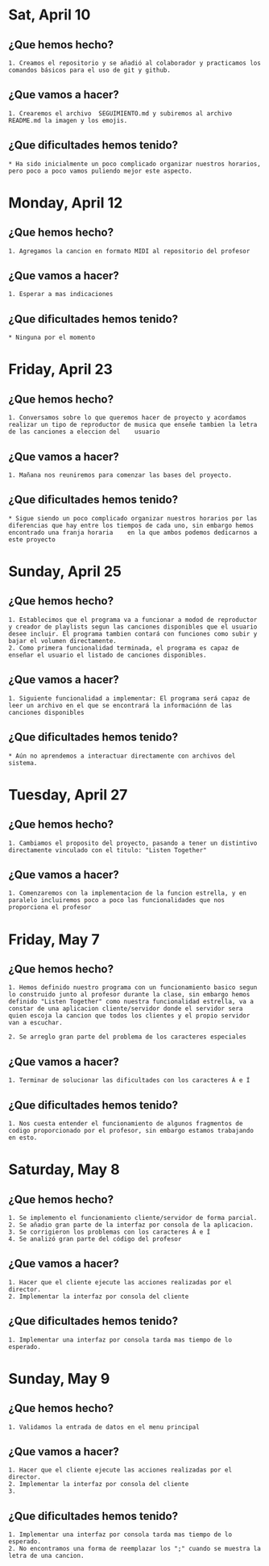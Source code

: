 # Sat, April 10

## ¿Que hemos hecho?

	1. Creamos el repositorio y se añadió al colaborador y practicamos los comandos básicos para el uso de git y github.
## ¿Que vamos a hacer?

	1. Crearemos el archivo  SEGUIMIENTO.md y subiremos al archivo README.md la imagen y los emojis.

## ¿Que dificultades hemos tenido?

	* Ha sido inicialmente un poco complicado organizar nuestros horarios, pero poco a poco vamos puliendo mejor este aspecto.


# Monday, April 12
## ¿Que hemos hecho?

	1. Agregamos la cancion en formato MIDI al repositorio del profesor
	
## ¿Que vamos a hacer?

	1. Esperar a mas indicaciones

## ¿Que dificultades hemos tenido?
	
	* Ninguna por el momento


# Friday, April 23
## ¿Que hemos hecho?

	1. Conversamos sobre lo que queremos hacer de proyecto y acordamos realizar un tipo de reproductor de musica que enseñe tambien la letra de las canciones a eleccion del 	usuario
	
## ¿Que vamos a hacer?

	1. Mañana nos reuniremos para comenzar las bases del proyecto.

## ¿Que dificultades hemos tenido?
	
	* Sigue siendo un poco complicado organizar nuestros horarios por las diferencias que hay entre los tiempos de cada uno, sin embargo hemos encontrado una franja horaria 	en la que ambos podemos dedicarnos a este proyecto

# Sunday, April 25
## ¿Que hemos hecho?

	1. Establecimos que el programa va a funcionar a modod de reproductor y creador de playlists segun las canciones disponibles que el usuario desee incluir. El programa tambien contará con funciones como subir y bajar el volumen directamente.
	2. Como primera funcionalidad terminada, el programa es capaz de enseñar el usuario el listado de canciones disponibles.
	
## ¿Que vamos a hacer?

	1. Siguiente funcionalidad a implementar: El programa será capaz de leer un archivo en el que se encontrará la informaciónn de las canciones disponibles

## ¿Que dificultades hemos tenido?
	
	* Aún no aprendemos a interactuar directamente con archivos del sistema.

# Tuesday, April 27
## ¿Que hemos hecho?

	1. Cambiamos el proposito del proyecto, pasando a tener un distintivo directamente vinculado con el titulo: "Listen Together"
	
## ¿Que vamos a hacer?

	1. Comenzaremos con la implementacion de la funcion estrella, y en paralelo incluiremos poco a poco las funcionalidades que nos proporciona el profesor

# Friday, May 7
## ¿Que hemos hecho?

	1. Hemos definido nuestro programa con un funcionamiento basico segun lo construido junto al profesor durante la clase, sin embargo hemos definido "Listen Together" como nuestra funcionalidad estrella, va a constar de una aplicacion cliente/servidor donde el servidor sera quien escoja la cancion que todos los clientes y el propio servidor van a escuchar.

	2. Se arreglo gran parte del problema de los caracteres especiales
	
## ¿Que vamos a hacer?

	1. Terminar de solucionar las dificultades con los caracteres Á e Í

## ¿Que dificultades hemos tenido?

	1. Nos cuesta entender el funcionamiento de algunos fragmentos de codigo proporcionado por el profesor, sin embargo estamos trabajando en esto.

# Saturday, May 8
## ¿Que hemos hecho?

	1. Se implemento el funcionamiento cliente/servidor de forma parcial.
	2. Se añadio gran parte de la interfaz por consola de la aplicacion.
	3. Se corrigieron los problemas con los caracteres Á e Í
	4. Se analizó gran parte del código del profesor
	
## ¿Que vamos a hacer?

	1. Hacer que el cliente ejecute las acciones realizadas por el director.
	2. Implementar la interfaz por consola del cliente

## ¿Que dificultades hemos tenido?

	1. Implementar una interfaz por consola tarda mas tiempo de lo esperado.


# Sunday, May 9
## ¿Que hemos hecho?

	1. Validamos la entrada de datos en el menu principal
	
## ¿Que vamos a hacer?

	1. Hacer que el cliente ejecute las acciones realizadas por el director.
	2. Implementar la interfaz por consola del cliente
	3. 

## ¿Que dificultades hemos tenido?

	1. Implementar una interfaz por consola tarda mas tiempo de lo esperado.
	2. No encontramos una forma de reemplazar los ";" cuando se muestra la letra de una cancion.
